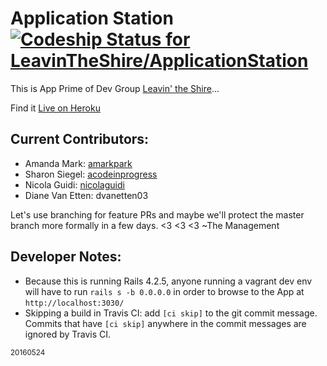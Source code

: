 # Application Station  [ ![Codeship Status for LeavinTheShire/ApplicationStation](https://codeship.com/projects/a96a85a0-0502-0134-c82b-3e31f9e0f6b8/status?branch=master)](https://codeship.com/projects/154341)

This is App Prime of Dev Group [Leavin' the Shire](https://github.com/LeavinTheShire)...

Find it [Live on Heroku](https://lts-applicationstation.herokuapp.com/)

## Current Contributors:
* Amanda Mark: [amarkpark](https://github.com/amarkpark/)
* Sharon Siegel: [acodeinprogress](https://github.com/acodeinprogress)
* Nicola Guidi: [nicolaguidi](https://github.com/nicolaguidi)
* Diane Van Etten: dvanetten03

Let's use branching for feature PRs and maybe we'll protect the master branch more formally in a few days. <3 <3 <3 ~The Management

## Developer Notes:

* Because this is running Rails 4.2.5, anyone running a vagrant dev env will have to run `rails s -b 0.0.0.0` in order to browse to the App at `http://localhost:3030/`
* Skipping a build in Travis CI: add `[ci skip]` to the git commit message. Commits that have `[ci skip]` anywhere in the commit messages are ignored by Travis CI.

<small>20160524</small>

